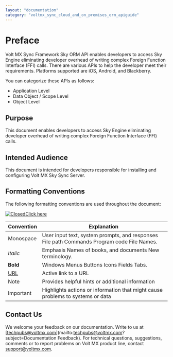 ```yaml
---
layout: "documentation"
category: "voltmx_sync_cloud_and_on_premises_orm_apiguide"
---
```

                           

Preface
=======

Volt MX  Sync Framework Sky ORM API enables developers to access Sky Engine eliminating developer overhead of writing complex Foreign Function Interface (FFI) calls. There are various APIs to help the developer meet their requirements. Platforms supported are iOS, Android, and Blackberry.

You can categorize these APIs as follows:

*   Application Level
*   Data Object / Scope Level
*   Object Level

Purpose
-------

This document enables developers to access Sky Engine eliminating developer overhead of writing complex Foreign Function Interface (FFI) calls.

Intended Audience
-----------------

This document is intended for developers responsible for installing and configuring Volt MX Sky Sync Server.

Formatting Conventions
----------------------

The following formatting conventions are used throughout the document:

[![Closed](../Skins/Default/Stylesheets/Images/transparent.gif)Click here](javascript:void(0);)

  
| Convention | Explanation |
| --- | --- |
| Monospace | User input text, system prompts, and responses File path Commands Program code File Names. |
| _Italic_ | Emphasis Names of books, and documents New terminology. |
| **Bold** | Windows Menus Buttons Icons Fields Tabs. |
| [URL](##) | Active link to a URL |
| Note | Provides helpful hints or additional information |
| Important | Highlights actions or information that might cause problems to systems or data |

Contact Us
----------

We welcome your feedback on our documentation. Write to us at [techpubs@voltmx.com](mailto:techpubs@voltmx.com?subject=Documentation Feedback). For technical questions, suggestions, comments or to report problems on Volt MX product line, contact [support@voltmx.com](mailto:prodsupport@voltmx.com).

